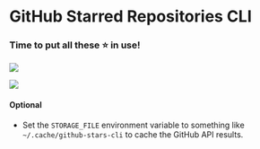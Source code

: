 # GitHub Starred Repositories CLI

### Time to put all these :star: in use!

![](https://i.imgur.com/VKO5H52.png)

![](https://i.imgur.com/lq5KUMy.png)

#### Optional
- Set the `STORAGE_FILE` environment variable to something like `~/.cache/github-stars-cli` to cache the GitHub API results.

